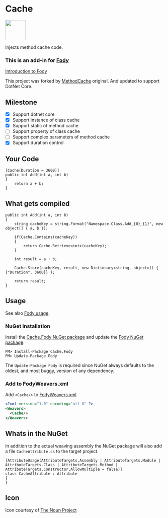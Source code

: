 # Cache

<img src="https://github.com/clawit/Cache/raw/master/icon.png" width="64">

Injects method cache code.

### This is an add-in for [Fody](https://github.com/Fody/Fody/)
[Introduction to Fody](http://github.com/Fody/Fody/wiki/SampleUsage)

This project was forked by [MethodCache](https://github.com/Dresel/MethodCache) original.
And updated to support DotNet Core.

## Milestone
- [x] Support dotnet core
- [x] Support instance of class cache
- [x] Support static of method cache
- [ ] Support property of class cache
- [ ] Support complex parameters of method cache
- [x] Support duration control

## Your Code

	[Cache(Duration = 3600)]
	public int Add(int a, int b)
	{
		return a + b;
	}

## What gets compiled

	public int Add(int a, int b)
	{
		string cacheKey = string.Format("Namespace.Class.Add_{0}_{1}", new object[] { a, b });
	
		if(Cache.Contains(cacheKey))
		{
			return Cache.Retrieve<int>(cacheKey);
		}
		
		int result = a + b;
		
		Cache.Store(cacheKey, result, new Dictionary<string, object>() { {"Duration", 3600}} );
		
		return result;
	}
  

## Usage

See also [Fody usage](https://github.com/Fody/Fody#usage).


### NuGet installation

Install the [Cache.Fody NuGet package](https://nuget.org/packages/Cache.Fody/) and update the [Fody NuGet package](https://nuget.org/packages/Fody/):

```
PM> Install-Package Cache.Fody
PM> Update-Package Fody
```

The `Update-Package Fody` is required since NuGet always defaults to the oldest, and most buggy, version of any dependency.


### Add to FodyWeavers.xml

Add `<Cache/>` to [FodyWeavers.xml](https://github.com/Fody/Fody#add-fodyweaversxml)

```xml
<?xml version="1.0" encoding="utf-8" ?>
<Weavers>
  <Cache/>
</Weavers>
```

## Whats in the NuGet

In addition to the actual weaving assembly the NuGet package will also add a file `CacheAttribute.cs` to the target project.

```
[AttributeUsage(AttributeTargets.Assembly | AttributeTargets.Module | AttributeTargets.Class | AttributeTargets.Method | AttributeTargets.Constructor,AllowMultiple = false)]
class CacheAttribute : Attribute
{
}
```

## Icon

Icon courtesy of [The Noun Project](http://thenounproject.com)
